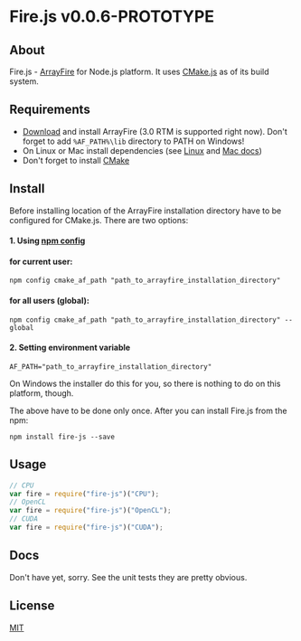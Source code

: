 # Fire.js v0.0.6-PROTOTYPE

## About

Fire.js - [ArrayFire](http://arrayfire.com/) for Node.js platform. It uses [CMake.js](https://github.com/unbornchikken/cmake-js) as of its build system.

## Requirements

- [Download](http://arrayfire.com/download/) and install ArrayFire (3.0 RTM is supported right now). Don't forget to add `%AF_PATH%\lib` directory to PATH on Windows!    
- On Linux or Mac install dependencies (see [Linux](https://github.com/arrayfire/arrayfire/wiki/Build-Instructions-for-Linux#installing-dependencies) and [Mac docs](https://github.com/arrayfire/arrayfire/wiki/Build-Instructions-for-OSX#installing-dependencies))
- Don't forget to install [CMake](http://www.cmake.org/)

## Install

Before installing location of the ArrayFire installation directory have to be configured for CMake.js. There are two options:

#### 1. Using [npm config](https://github.com/unbornchikken/cmake-js#npm-config-integration)

#### for current user:

```
npm config cmake_af_path "path_to_arrayfire_installation_directory"
```

#### for all users (global):

```
npm config cmake_af_path "path_to_arrayfire_installation_directory" --global
```

#### 2. Setting environment variable

```
AF_PATH="path_to_arrayfire_installation_directory"
```

On Windows the installer do this for you, so there is nothing to do on this platform, though.

The above have to be done only once. After you can install Fire.js from the npm:

```
npm install fire-js --save
```

## Usage

```js
// CPU
var fire = require("fire-js")("CPU");
// OpenCL
var fire = require("fire-js")("OpenCL");
// CUDA
var fire = require("fire-js")("CUDA");
```

## Docs

Don't have yet, sorry. See the unit tests they are pretty obvious.

## License

[MIT](https://github.com/unbornchikken/fire-js/blob/master/LICENSE)

